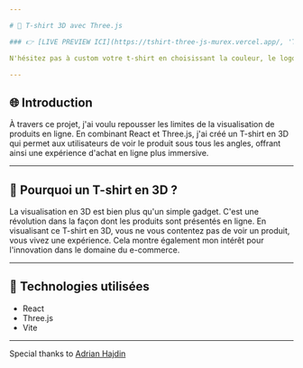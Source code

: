```yaml
---

# 👕 T-shirt 3D avec Three.js

### 👉 [LIVE PREVIEW ICI](https://tshirt-three-js-murex.vercel.app/, 'T-shirt 3D avec Three.js') | <a href="https://tshirt-three-js-murex.vercel.app/" target="_blank">LIVE PREVIEW ICI</a> 👈

N'hésitez pas à custom votre t-shirt en choisissant la couleur, le logo ou ajouter un de vos propres logos !

---
```


## 🌐 Introduction
À travers ce projet, j'ai voulu repousser les limites de la visualisation de produits en ligne. En combinant React et Three.js, j'ai créé un T-shirt en 3D qui permet aux utilisateurs de voir le produit sous tous les angles, offrant ainsi une expérience d'achat en ligne plus immersive.

---

## 👀 Pourquoi un T-shirt en 3D ?
La visualisation en 3D est bien plus qu'un simple gadget. C'est une révolution dans la façon dont les produits sont présentés en ligne. En visualisant ce T-shirt en 3D, vous ne vous contentez pas de voir un produit, vous vivez une expérience. Cela montre également mon intérêt pour l'innovation dans le domaine du e-commerce.

---

## 🔧 Technologies utilisées
- React
- Three.js
- Vite

--- 

Special thanks to [Adrian Hajdin](https://github.com/adrianhajdin)

